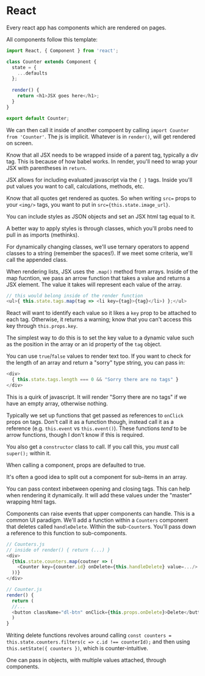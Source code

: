 # React

Every react app has components which are rendered on pages.

All components follow this template:

```javascript
import React, { Component } from 'react';

class Counter extends Component {
  state = {
    ...defaults
  };
  
  render() {
    return <h1>JSX goes here</h1>;
  }
}

export default Counter;
```

We can then call it inside of another compoent by calling `import
Counter from 'Counter'`. The js is implicit. Whatever is in
`render()`, will get rendered on screen.

Know that all JSX needs to be wrapped inside of a parent tag,
typically a div tag. This is because of how babel works. In render,
you'll need to wrap your JSX with parentheses in `return`.

JSX allows for including evaluated javascript via the `{ }`
tags. Inside you'll put values you want to call, calculations,
methods, etc.

Know that all quotes get rendered as quotes. So when writing `src=`
props to your `<img/>` tags, you want to put in
`src={this.state.image_url}`.

You can include styles as JSON objects and set an JSX html tag equal
to it.

A better way to apply styles is through classes, which you'll probs
need to pull in as imports (methinks).

For dynamically changing classes, we'll use ternary operators to
append classes to a string (remember the spaces!). If we meet some
criteria, we'll call the appended class.

When rendering lists, JSX uses the `.map()` method from arrays. Inside
of the map fucntion, we pass an arrow function that takes a value and
returns a JSX element. The value it takes will represent each value of
the array.

```javascript
// this would belong inside of the render function
<ul>{ this.state.tags.map(tag => <li key={tag}>{tag}</li>) };</ul>
```

React will want to identify each value so it likes a `key` prop to be
attached to each tag. Otherwise, it returns a warning; know that you
can't access this key through `this.props.key`. 

The simplest way to do this is to set the key value to a dynamic value
such as the position in the array or an id property of the `tag`
object.

You can use `true`/`false` values to render text too. If you want to
check for the length of an array and return a "sorry" type string, you
can pass in:

```javascript
<div>
  { this.state.tags.length === 0 && "Sorry there are no tags" }
</div>
```

This is a quirk of javascript. It will render "Sorry there are no tags"
if we have an empty array, otherwise nothing. 

Typically we set up functions that get passed as references to
`onClick` props on tags. Don't call it as a function though, instead
call it as a reference (e.g. `this.event` vs `this.event()`). These
functions _tend_ to be arrow functions, though I don't know if this is
required. 

You also get a `constructor` class to call. If you call this, you
_must_ call `super();` within it.

When calling a component, props are defaulted to true.

It's often a good idea to split out a component for sub-items in an
array.

You can pass context inbetween opening and closing tags. This can help
when rendering it dynamically. It will add these values under the
"master" wrapping html tags.

Components can raise events that upper components can handle. This is
a common UI paradigm. We'll add a function within a `Counters`
component that deletes called `handleDelete`. Within the
sub-`Counter`s. You'll pass down a reference to this function to
sub-components.

```javascript
// Counters.js
// inside of render() { return (...) }
<div>
  {this.state.counters.map(coutner => (
    <Counter key={counter.id} onDelete={this.handleDelete} value=.../>
  ))}
</div>

// Counter.js
render() {
  return (
  //...
  <button className="dl-btn" onClick={this.props.onDelete}>Delete</button>
  )
}
```

Writing delete functions revolves around calling
`const counters = this.state.counters.filters(c => c.id !==
counterId);` and then using `this.setState({ counters })`, which is
counter-intuitive.

One can pass in objects, with multiple values attached, through
components. 

